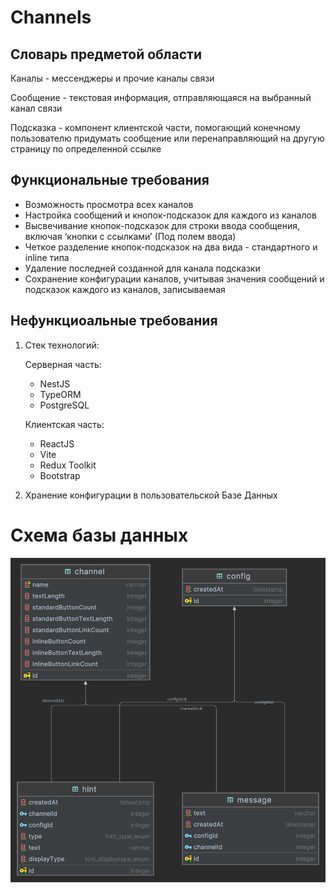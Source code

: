 # Channels

## Словарь предметой области

Каналы - мессенджеры и прочие каналы связи 

Сообщение - текстовая информация, отправляющаяся на выбранный канал связи

Подсказка - компонент клиентской части, помогающий конечному пользователю придумать сообщение или перенаправляющий на другую страницу по определенной ссылке

## Функциональные требования

- Возможность просмотра всех каналов
- Настройка сообщений и кнопок-подсказок для каждого из каналов
- Высвечивание кнопок-подсказок для строки ввода сообщения, включая ‘кнопки с ссылками’ (Под полем ввода)
- Четкое разделение кнопок-подсказок на два вида - стандартного и inline типа
- Удаление последней созданной для канала подсказки
- Сохранение конфигурации каналов, учитывая значения сообщений и подсказок каждого из каналов, записываемая

## Нефункциоальные требования

1. Стек технологий:
    
    Серверная часть:
    
    - NestJS
    - TypeORM
    - PostgreSQL
    
    Клиентская часть:
    
    - ReactJS
    - Vite
    - Redux Toolkit
    - Bootstrap
2. Хранение конфигурации в пользовательской Базе Данных

# Схема базы данных
![scheme](readmeMedia/channel.png)